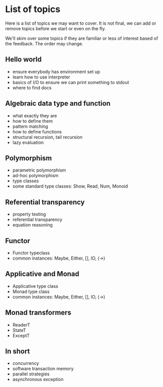 # List of topics

Here is a list of topics we may want to cover. It is not final, we can add or remove
topics before we start or even on the fly.

We'll skim over some topics if they are familiar or less of interest based of the feedback.
The order may change.

## Hello world

 - ensure everybody has environment set up
 - learn how to use interpreter
 - basics of I/O to ensure we can print something to stdout
 - where to find docs

## Algebraic data type and function

 - what exactly they are
 - how to define them
 - pattern matching
 - how to define functions
 - structural recursion, tail recursion
 - lazy evaluation

## Polymorphism
 - parametric polymorphism
 - ad-hoc polymorphism
 - type classes
 - some standard type classes: Show, Read, Num, Monoid

## Referential transparency
 - property testing
 - referential transparency
 - equation reasoning

## Functor
 - Functor typeclass
 - common instances: Maybe, Either, [], IO, (->)

## Applicative and Monad
 - Applicative type class
 - Monad type class
 - common instances: Maybe, Either, [], IO, (->)

## Monad transformers
 - ReaderT
 - StateT
 - ExceptT

## In short
 - concurrency
 - software transaction memory
 - parallel strategies
 - asynchronous exception
